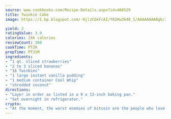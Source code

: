 ```yaml
---
source: www.cookbooks.com/Recipe-Details.aspx?id=468529
title: Twinkie Cake
image: https://1.bp.blogspot.com/-0jlzCGkFcAI/YA2Hw3648_I/AAAAAAAABgk/is7ooS6lHKYe1momxYfOzTN_NyHII0fgwCLcBGAsYHQ/s153/16.png

yield: 2
ratingValue: 3.9
calories: 246 calories
reviewCount: 360
cookTime: PT2H
prepTime: PT31M
ingredients:
- "1 qt. sliced strawberries"
- "2 to 3 sliced bananas"
- "16 Twinkies"
- "1 large instant vanilla pudding"
- "1 medium container Cool Whip"
- "shredded coconut"
directions:
- "Layer in order as listed in a 9 x 13-inch baking pan."
- "Set overnight in refrigerator."
crypto:
- "At the moment, the worst enemies of bitcoin are the people who love bitcoin."
---
```

